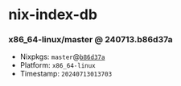 # nix-index-db
### x86_64-linux/master @ 240713.b86d37a
- Nixpkgs: `master`@[`b86d37a`](https://github.com/NixOS/nixpkgs/commit/b86d37a72e457f43debcc0727fb1edf0f868e541)
- Platform: `x86_64-linux`
- Timestamp: `20240713013703`
